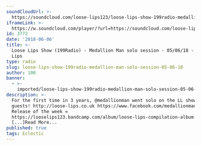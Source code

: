 ```yaml
---
soundCloudUrl: >-
  https://soundcloud.com/loose-lips123/loose-lips-show-199radio-medallion-man-solo-session-050618
iframeLink: >-
  https://w.soundcloud.com/player/?url=https://soundcloud.com/loose-lips123/loose-lips-show-199radio-medallion-man-solo-session-050618&color=00aabb&auto_play=false&hide_related=false&show_comments=true&show_user=true&show_reposts=false
id: 3772
date: '2018-06-06'
title: >-
  Loose Lips Show (199Radio) - Medallion Man solo session - 05/06/18 - Loose
  Lips
type: radio
slug: loose-lips-show-199radio-medallion-man-solo-session-05-06-18
author: 100
banner:
  - >-
    imported/loose-lips-show-199radio-medallion-man-solo-session-05-06-18/image3772.jpeg
description: >-
  For the first time in 3 years, @medallionman went solo on the LL show, with no
  guests! http://loose-lips.co.uk https://www.facebook.com/medallionmanmusic
  Release of the week =
  https://looselips123.bandcamp.com/album/loose-lips-compilation-album-1
  [...]Read More...
published: true
tags: Eclectic
---
```

